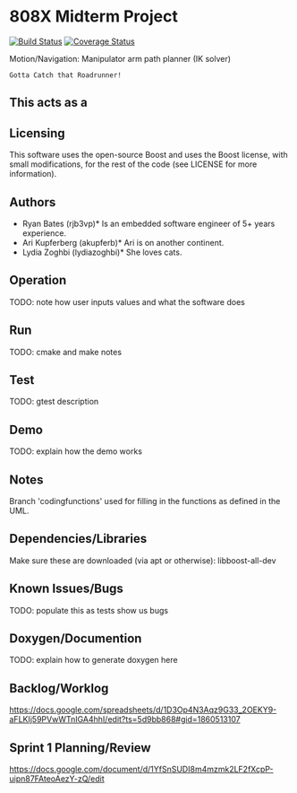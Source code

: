 # 808X Midterm Project
[![Build Status](https://travis-ci.org/akupferb/ARLpathplanner.svg?branch=master)](https://travis-ci.org/akupferb/ARLpathplanner)
[![Coverage Status](https://coveralls.io/repos/github/akupferb/ARLpathplanner/badge.svg?branch=master)](https://coveralls.io/github/akupferb/ARLpathplanner?branch=master)

Motion/Navigation: Manipulator arm path planner (IK solver)
```
Gotta Catch that Roadrunner!
```

This acts as a 
-
## Licensing

This software uses the open-source Boost and uses the Boost license, with small modifications, for the rest of the code (see LICENSE for more information).

## Authors

* Ryan Bates (rjb3vp)*
Is an embedded software engineer of 5+ years experience.
* Ari Kupferberg (akupferb)*
Ari is on another continent.
* Lydia Zoghbi (lydiazoghbi)*
She loves cats.

## Operation
TODO: note how user inputs values and what the software does

## Run
TODO: cmake and make notes

## Test
TODO: gtest description

## Demo
TODO: explain how the demo works

## Notes

Branch 'codingfunctions' used for filling in the functions as defined in the UML.

## Dependencies/Libraries

Make sure these are downloaded (via apt or otherwise):
  libboost-all-dev

## Known Issues/Bugs

TODO: populate this as tests show us bugs

## Doxygen/Documention
TODO: explain how to generate doxygen here

## Backlog/Worklog

https://docs.google.com/spreadsheets/d/1D3Op4N3Aqz9G33_2OEKY9-aFLKIj59PVwWTnIGA4hhI/edit?ts=5d9bb868#gid=1860513107

## Sprint 1 Planning/Review

https://docs.google.com/document/d/1YfSnSUDI8m4mzmk2LF2fXcpP-uipn87FAteoAezY-zQ/edit

